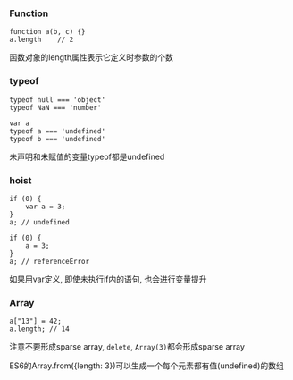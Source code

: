 ### Function
```
function a(b, c) {}
a.length    // 2
```
函数对象的length属性表示它定义时参数的个数

### typeof
```
typeof null === 'object'
typeof NaN === 'number'
```

```
var a
typeof a === 'undefined'
typeof b === 'undefined'
```
未声明和未赋值的变量typeof都是undefined

### hoist
```
if (0) {
    var a = 3;
}
a; // undefined
```

```
if (0) {
    a = 3;
}
a; // referenceError
```

如果用var定义, 即使未执行if内的语句, 也会进行变量提升

### Array
```
a["13"] = 42;
a.length; // 14
```

注意不要形成sparse array, `delete`, `Array(3)`都会形成sparse array

ES6的Array.from({length: 3})可以生成一个每个元素都有值(undefined)的数组
